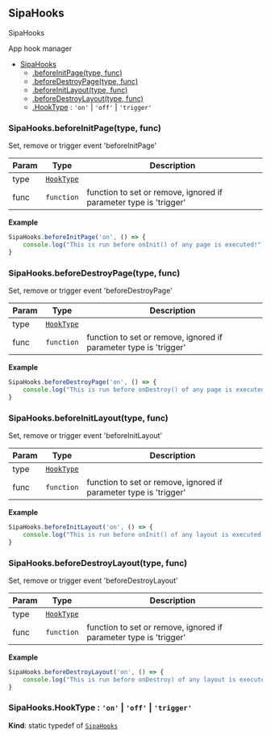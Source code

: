 <a name="SipaHooks"></a>

## SipaHooks
SipaHooks

App hook manager

* [SipaHooks](#SipaHooks)
    * [.beforeInitPage(type, func)](#SipaHooks.beforeInitPage)
    * [.beforeDestroyPage(type, func)](#SipaHooks.beforeDestroyPage)
    * [.beforeInitLayout(type, func)](#SipaHooks.beforeInitLayout)
    * [.beforeDestroyLayout(type, func)](#SipaHooks.beforeDestroyLayout)
    * [.HookType](#SipaHooks.HookType) : <code>&#x27;on&#x27;</code> \| <code>&#x27;off&#x27;</code> \| <code>&#x27;trigger&#x27;</code>

<a name="SipaHooks.beforeInitPage"></a>

### SipaHooks.beforeInitPage(type, func)
Set, remove or trigger event 'beforeInitPage'

| Param | Type | Description |
| --- | --- | --- |
| type | [<code>HookType</code>](#SipaHooks.HookType) |  |
| func | <code>function</code> | function to set or remove, ignored if parameter type is 'trigger' |


**Example**
```js
SipaHooks.beforeInitPage('on', () => {
    console.log("This is run before onInit() of any page is executed!");
}
```
<a name="SipaHooks.beforeDestroyPage"></a>

### SipaHooks.beforeDestroyPage(type, func)
Set, remove or trigger event 'beforeDestroyPage'

| Param | Type | Description |
| --- | --- | --- |
| type | [<code>HookType</code>](#SipaHooks.HookType) |  |
| func | <code>function</code> | function to set or remove, ignored if parameter type is 'trigger' |


**Example**
```js
SipaHooks.beforeDestroyPage('on', () => {
    console.log("This is run before onDestroy() of any page is executed!");
}
```
<a name="SipaHooks.beforeInitLayout"></a>

### SipaHooks.beforeInitLayout(type, func)
Set, remove or trigger event 'beforeInitLayout'

| Param | Type | Description |
| --- | --- | --- |
| type | [<code>HookType</code>](#SipaHooks.HookType) |  |
| func | <code>function</code> | function to set or remove, ignored if parameter type is 'trigger' |


**Example**
```js
SipaHooks.beforeInitLayout('on', () => {
    console.log("This is run before onInit() of any layout is executed!");
}
```
<a name="SipaHooks.beforeDestroyLayout"></a>

### SipaHooks.beforeDestroyLayout(type, func)
Set, remove or trigger event 'beforeDestroyLayout'

| Param | Type | Description |
| --- | --- | --- |
| type | [<code>HookType</code>](#SipaHooks.HookType) |  |
| func | <code>function</code> | function to set or remove, ignored if parameter type is 'trigger' |


**Example**
```js
SipaHooks.beforeDestroyLayout('on', () => {
    console.log("This is run before onDestroy) of any layout is executed!");
}
```
<a name="SipaHooks.HookType"></a>

### SipaHooks.HookType : <code>&#x27;on&#x27;</code> \| <code>&#x27;off&#x27;</code> \| <code>&#x27;trigger&#x27;</code>
**Kind**: static typedef of [<code>SipaHooks</code>](#SipaHooks)  
